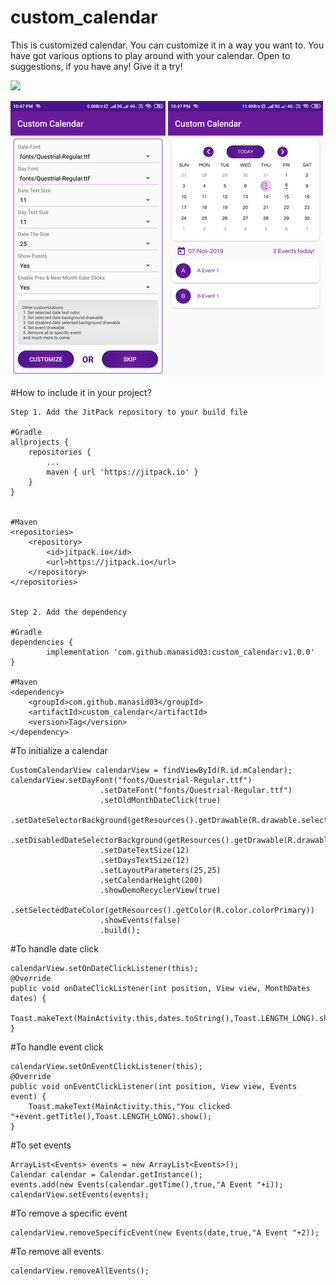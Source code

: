 # custom_calendar
This is customized calendar. 
You can customize it in a way you want to. You have got various options to play around with your calendar. 
Open to suggestions, if you have any! 
Give it a try! 

[![](https://jitpack.io/v/manasid03/custom_calendar.svg)](https://jitpack.io/#manasid03/custom_calendar)

![Alt text](/image1.png?raw=true "1")  ![Alt text](/image2.png?raw=true "2")

#How to include it in your project?

    Step 1. Add the JitPack repository to your build file
    
    #Gradle 
    allprojects {
		repositories {
			...
			maven { url 'https://jitpack.io' }
		}
	}
    
    
    #Maven
    <repositories>
		<repository>
		    <id>jitpack.io</id>
		    <url>https://jitpack.io</url>
		</repository>
	</repositories>
   
    
    Step 2. Add the dependency
    
    #Gradle
    dependencies {
	        implementation 'com.github.manasid03:custom_calendar:v1.0.0'
	}
    
    #Maven
    <dependency>
	    <groupId>com.github.manasid03</groupId>
	    <artifactId>custom_calendar</artifactId>
	    <version>Tag</version>
	</dependency>
    
#To initialize a calendar

    CustomCalendarView calendarView = findViewById(R.id.mCalendar);       
    calendarView.setDayFont("fonts/Questrial-Regular.ttf")
                        .setDateFont("fonts/Questrial-Regular.ttf")
                        .setOldMonthDateClick(true)
                        .setDateSelectorBackground(getResources().getDrawable(R.drawable.selected_date_square))
                        .setDisabledDateSelectorBackground(getResources().getDrawable(R.drawable.disabled_dates_square))
                        .setDateTextSize(12)
                        .setDaysTextSize(12)
                        .setLayoutParameters(25,25)
                        .setCalendarHeight(200)
                        .showDemoRecyclerView(true)
                        .setSelectedDateColor(getResources().getColor(R.color.colorPrimary))
                        .showEvents(false)
                        .build();
                            
                            
                            
#To handle date click

    calendarView.setOnDateClickListener(this);
    @Override
    public void onDateClickListener(int position, View view, MonthDates dates) {
        Toast.makeText(MainActivity.this,dates.toString(),Toast.LENGTH_LONG).show();
    }


#To handle event click

    calendarView.setOnEventClickListener(this);
    @Override
    public void onEventClickListener(int position, View view, Events event) {
        Toast.makeText(MainActivity.this,"You clicked "+event.getTitle(),Toast.LENGTH_LONG).show();
    }
    
    
#To set events

    ArrayList<Events> events = new ArrayList<Events>();
    Calendar calendar = Calendar.getInstance();
    events.add(new Events(calendar.getTime(),true,"A Event "+i));
    calendarView.setEvents(events);


#To remove a specific event

    calendarView.removeSpecificEvent(new Events(date,true,"A Event "+2));

#To remove all events

    calendarView.removeAllEvents();
